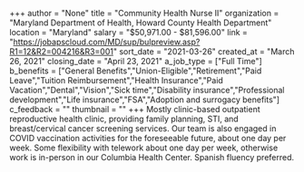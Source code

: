 +++
author = "None"
title = "Community Health Nurse II"
organization = "Maryland Department of Health, Howard County Health Department"
location = "Maryland"
salary = "$50,971.00 - $81,596.00"
link = "https://jobapscloud.com/MD/sup/bulpreview.asp?R1=12&R2=004216&R3=001"
sort_date = "2021-03-26"
created_at = "March 26, 2021"
closing_date = "April 23, 2021"
a_job_type = ["Full Time"]
b_benefits = ["General Benefits","Union-Eligible","Retirement","Paid Leave","Tuition Reimbursement","Health Insurance","Paid Vacation","Dental","Vision","Sick time","Disability insurance","Professional development","Life insurance","FSA","Adoption and surrogacy benefits"]
c_feedback = ""
thumbnail = ""
+++
Mostly clinic-based outpatient reproductive health clinic, providing family planning, STI, and breast/cervical cancer screening services. Our team is also engaged in COVID vaccination activities for the foreseeable future, about one day per week. Some flexibility with telework about one day per week, otherwise work is in-person in our Columbia Health Center. Spanish fluency preferred. 